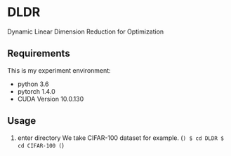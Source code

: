 # DLDR
Dynamic Linear Dimension Reduction for Optimization

## Requirements
This is my experiment environment:
+ python 3.6
+ pytorch 1.4.0
+ CUDA Version 10.0.130

## Usage
1. enter directory
We take CIFAR-100 dataset for example.
(```)
$ cd DLDR
$ cd CIFAR-100
(```)

